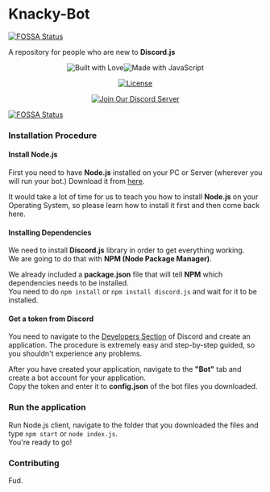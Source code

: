 # Knacky-Bot
[![FOSSA Status](https://app.fossa.io/api/projects/git%2Bgithub.com%2FNeotiDev%2Fdiscord.js-sample-bot.svg?type=shield)](https://app.fossa.io/projects/git%2Bgithub.com%2FNeotiDev%2Fdiscord.js-sample-bot?ref=badge_shield)

A repository for people who are new to **Discord.js**


<div align="center">

  <p>
<img src="https://forthebadge.com/images/badges/built-with-love.svg" alt="Built with Love"><!--
--><img src="https://forthebadge.com/images/badges/made-with-javascript.svg" alt="Made with JavaScript">
  </p>

<p>
  <a href="https://github.com/NeotiDev/discord.js-sample-bot/blob/master/LICENSE"><img src="https://img.shields.io/github/license/NeotiDev/discord.js-sample-bot.svg?style=for-the-badge" alt="License"></a>
  </p>
  
  <p>
    <p>
    <a href="https://discord.gg/NqMA6xC"><img src="https://discordapp.com/api/guilds/478157155279699971/widget.png?style=banner2" alt="Join Our Discord Server"/></a>
  </p>
  </div>



[![FOSSA Status](https://app.fossa.io/api/projects/git%2Bgithub.com%2FNeotiDev%2Fdiscord.js-sample-bot.svg?type=large)](https://app.fossa.io/projects/git%2Bgithub.com%2FNeotiDev%2Fdiscord.js-sample-bot?ref=badge_large)

### Installation Procedure
#### Install Node.js
First you need to have **Node.js** installed on your PC or Server (wherever you will run your bot.) Download it from [here](https://nodejs.org/en/).  

It would take a lot of time for us to teach you how to install **Node.js** on your Operating System, so please learn how to install it first and then come back here.

#### Installing Dependencies
We need to install **Discord.js** library in order to get everything working.  
We are going to do that with **NPM (Node Package Manager)**.  

We already included a **package.json** file that will tell **NPM** which dependencies needs to be installed.  
You need to do ```npm install``` or ```npm install discord.js``` and wait for it to be installed.

#### Get a token from Discord
You need to navigate to the [Developers Section](https://discordapp.com/developers) of Discord and create an application. The procedure is extremely easy and step-by-step guided, so you shouldn't experience any problems.  

After you have created your application, navigate to the **"Bot"** tab and create a bot account for your application.  
Copy the token and enter it to **config.json** of the bot files you downloaded.

### Run the application
Run Node.js client, navigate to the folder that you downloaded the files and type `npm start` or `node index.js`.  
You're ready to go!  

### Contributing  
Fud.
